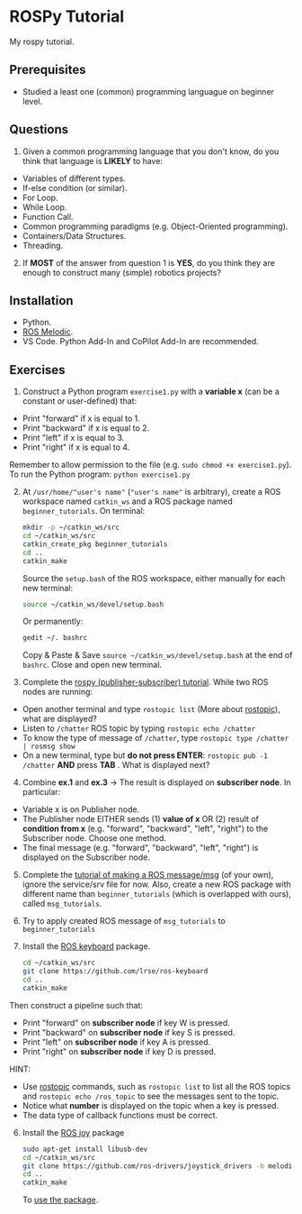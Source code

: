# ROSPy Tutorial
My rospy tutorial.

## Prerequisites
* Studied a least one (common) programming languague on beginner level.  

## Questions
1. Given a common programming language that you don't know, do you think that language is **LIKELY** to have:
* Variables of different types.
* If-else condition (or similar).
* For Loop.
* While Loop.
* Function Call. 
* Common programming paradigms (e.g. Object-Oriented programming).
* Containers/Data Structures.
* Threading.

2. If **MOST** of the answer from question 1 is **YES**, do you think they are enough to construct many (simple) robotics projects?

## Installation
* Python. 
* [ROS Melodic](http://wiki.ros.org/melodic/Installation/Ubuntu).
* VS Code. Python Add-In and CoPilot Add-In are recommended.

## Exercises 
1. Construct a Python program `exercise1.py` with a **variable x** (can be a constant or user-defined) that:
* Print "forward" if x is equal to 1. 
* Print "backward" if x is equal to 2. 
* Print "left" if x is equal to 3.
* Print "right" if x is equal to 4. 

Remember to allow permission to the file (e.g. `sudo chmod +x exercise1.py`). To run the Python program: `python exercise1.py`

2. At `/usr/home/"user's name"` (`"user's name"` is arbitrary), create a ROS workspace named `catkin_ws` and a ROS package named `beginner_tutorials`. On terminal: 
   ```sh
   mkdir -p ~/catkin_ws/src
   cd ~/catkin_ws/src
   catkin_create_pkg beginner_tutorials
   cd ..
   catkin_make
   ```
   Source the `setup.bash` of the ROS workspace, either manually for each new terminal:
   ```sh
   source ~/catkin_ws/devel/setup.bash
   ```
   Or permanently:
   ```sh
   gedit ~/. bashrc
   ```
   Copy & Paste & Save `source ~/catkin_ws/devel/setup.bash` at the end of `bashrc`. Close and open new terminal. 
   
3. Complete the [rospy (publisher-subscriber) tutorial](http://wiki.ros.org/ROS/Tutorials/WritingPublisherSubscriber%28python%29). While two ROS nodes are running:
* Open another terminal and type `rostopic list` (More about [rostopic](http://wiki.ros.org/rostopic)), what are displayed? 
* Listen to `/chatter` ROS topic by typing `rostopic echo /chatter`
* To know the type of message of `/chatter`, type `rostopic type /chatter | rosmsg show` 
* On a new terminal, type but **do not press ENTER**: `rostopic pub -1 /chatter`  **AND** press **TAB** . What is displayed next?

4. Combine **ex.1** and **ex.3** -> The result is displayed on **subscriber node**. In particular:
* Variable x is on Publisher node.
* The Publisher node EITHER sends (1) **value of x** OR (2) result of **condition from x** (e.g. "forward", "backward", "left", "right") to the Subscriber node. Choose one method.
* The final message (e.g. "forward", "backward", "left", "right") is displayed on the Subscriber node.

5. Complete the [tutorial of making a ROS message/msg](http://wiki.ros.org/ROS/Tutorials/CreatingMsgAndSrv) (of your own), ignore the service/srv file for now. Also, create a new ROS package with different name than `beginner_tutorials` (which is overlapped with ours), called `msg_tutorials`.

6. Try to apply created ROS message of `msg_tutorials` to `beginner_tutorials`


7. Install the [ROS keyboard](https://github.com/lrse/ros-keyboard) package.
    
    ```sh
    cd ~/catkin_ws/src
    git clone https://github.com/lrse/ros-keyboard
    cd ..
    catkin_make
    ```
    
 Then construct a pipeline such that:
 * Print "forward" on **subscriber node** if key W is pressed.
 * Print "backward" on **subscriber node** if key S is pressed.
 * Print "left" on **subscriber node** if key A is pressed.
 * Print "right" on **subscriber node** if key D is pressed.
 
 HINT: 
 * Use [rostopic](http://wiki.ros.org/rostopic) commands, such as `rostopic list` to list all the ROS topics and `rostopic echo /ros_topic` to see the messages sent to the topic.
 * Notice what **number** is displayed on the topic when a key is pressed.
 * The data type of callback functions must be correct.

6. Install the [ROS joy](https://github.com/ros-drivers/joystick_drivers) package
    ```sh
    sudo apt-get install libusb-dev
    cd ~/catkin_ws/src
    git clone https://github.com/ros-drivers/joystick_drivers -b melodic-devel
    cd ..
    catkin_make
    ```
    To [use the package](http://wiki.ros.org/joy/Tutorials/ConfiguringALinuxJoystick).
